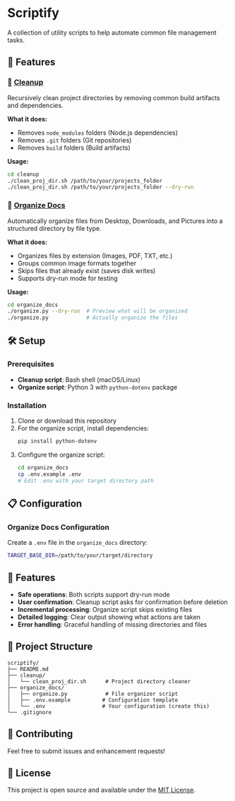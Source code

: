 # Scriptify

A collection of utility scripts to help automate common file management tasks.

## 🚀 Features

### 📁 [Cleanup](./cleanup/)
Recursively clean project directories by removing common build artifacts and dependencies.

**What it does:**
- Removes `node_modules` folders (Node.js dependencies)
- Removes `.git` folders (Git repositories)
- Removes `build` folders (Build artifacts)

**Usage:**
```bash
cd cleanup
./clean_proj_dir.sh /path/to/your/projects_folder
./clean_proj_dir.sh /path/to/your/projects_folder --dry-run
```

### 📂 [Organize Docs](./organize_docs/)
Automatically organize files from Desktop, Downloads, and Pictures into a structured directory by file type.

**What it does:**
- Organizes files by extension (Images, PDF, TXT, etc.)
- Groups common image formats together
- Skips files that already exist (saves disk writes)
- Supports dry-run mode for testing

**Usage:**
```bash
cd organize_docs
./organize.py --dry-run  # Preview what will be organized
./organize.py            # Actually organize the files
```

## 🛠️ Setup

### Prerequisites
- **Cleanup script**: Bash shell (macOS/Linux)
- **Organize script**: Python 3 with `python-dotenv` package

### Installation

1. Clone or download this repository
2. For the organize script, install dependencies:
   ```bash
   pip install python-dotenv
   ```
3. Configure the organize script:
   ```bash
   cd organize_docs
   cp .env.example .env
   # Edit .env with your target directory path
   ```

## 📋 Configuration

### Organize Docs Configuration
Create a `.env` file in the `organize_docs` directory:
```bash
TARGET_BASE_DIR=/path/to/your/target/directory
```

## 🔧 Features

- **Safe operations**: Both scripts support dry-run mode
- **User confirmation**: Cleanup script asks for confirmation before deletion
- **Incremental processing**: Organize script skips existing files
- **Detailed logging**: Clear output showing what actions are taken
- **Error handling**: Graceful handling of missing directories and files

## 📁 Project Structure

```
scriptify/
├── README.md
├── cleanup/
│   └── clean_proj_dir.sh      # Project directory cleaner
├── organize_docs/
│   ├── organize.py            # File organizer script
│   ├── .env.example          # Configuration template
│   └── .env                  # Your configuration (create this)
└── .gitignore
```

## 🤝 Contributing

Feel free to submit issues and enhancement requests!

## 📄 License

This project is open source and available under the [MIT License](LICENSE).
